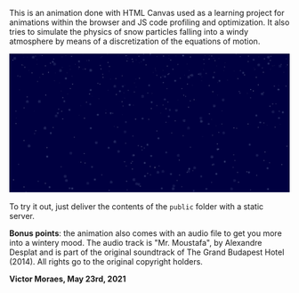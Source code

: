 This is an animation done with HTML Canvas used as a learning project for animations within the browser and JS code profiling and optimization. It also tries to simulate the physics of snow particles falling into a windy atmosphere by means of a discretization of the equations of motion.

![Screenshot of one frame of the animation](/screenshot.png)

To try it out, just deliver the contents of the `public` folder with a static server.

**Bonus points**: the animation also comes with an audio file to get you more into a wintery mood. The audio track is "Mr. Moustafa", by Alexandre Desplat and is part of the original soundtrack of The Grand Budapest Hotel (2014). All rights go to the original copyright holders.

**Victor Moraes, May 23rd, 2021**
